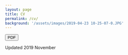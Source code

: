 ```yaml
---
layout: page
title: CV
permalink: /cv/
background: '/assets/images/2019-04-23 10-25-07-0.JPG'
---
```


<a href="{{ site.baseurl }}/assets/CV.pdf"><button name="button" class="btn btn-danger btn-lg" onclick="/assets/CV.pdf"><i class="far fa-file-pdf"></i>
PDF</button></a>

Updated 2019 November